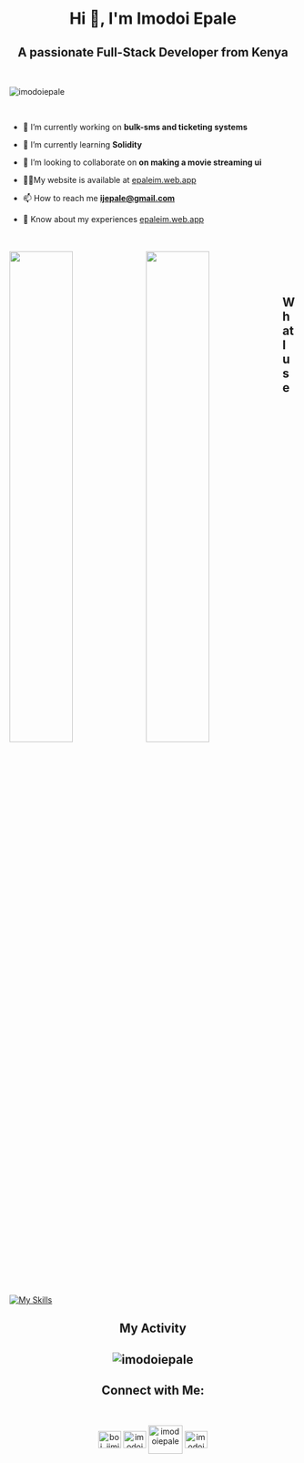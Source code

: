 
<h1 align="center">Hi 👋, I'm Imodoi Epale</h1>
<h2 align="center">A passionate Full-Stack Developer from Kenya</h2>


<br>
 
<p align="left"> <img src="https://komarev.com/ghpvc/?username=imodoiepale&label=Profile%20views&color=0e75b6&style=flat" alt="imodoiepale" /> </p>



<br>
 

 
- 🔭 I’m currently working on **bulk-sms and ticketing systems**

- 🌱 I’m currently learning **Solidity**

- 👯 I’m looking to collaborate on **on making a movie streaming ui**

- 👨‍💻My website is available at [epaleim.web.app](epaleim.web.app)

- 📫 How to reach me **ijepale@gmail.com**

- 📄 Know about my experiences [epaleim.web.app](epaleim.web.app)


<br>
 
<br>
 

<img align="left" width="47%" src="https://github-readme-stats.vercel.app/api?username=imodoiepale&show_icons=true&theme=radical"/>
<img align="left" width="47%" src="https://github-readme-stats.vercel.app/api/top-langs/?username=imodoiepale&layout=compact"/>

<br><br>

<h2>What I use</h2>


[![My Skills](https://skillicons.dev/icons?i=html,css,js,bootstrap,python,django,git,github,firebase,heroku,mysql,selenium,svg,vscode&perline=6)](https://skillicons.dev)


<h2 align="center"> My Activity<h2>

<p align="center"><img align="center" src="https://github-readme-streak-stats.herokuapp.com/?user=imodoiepale&" alt="imodoiepale" /></p>


<h2 align="center">Connect with Me:</h2>
 <br>
<p align="center">
<a href="https://twitter.com/boi_jimi" target="blank"><img align="center" src="https://raw.githubusercontent.com/rahuldkjain/github-profile-readme-generator/master/src/images/icons/Social/twitter.svg" alt="boi_jimi" height="30" width="40" /></a>
<a href="https://linkedin.com/in/imodoi epale" target="blank"><img align="center" src="https://raw.githubusercontent.com/rahuldkjain/github-profile-readme-generator/master/src/images/icons/Social/linked-in-alt.svg" alt="imodoi epale" height="30" width="40" /></a>
<a href="https://wa.link/dg3llo" target="blank"><img align="center" src="https://upload.wikimedia.org/wikipedia/commons/thumb/6/6b/WhatsApp.svg/2044px-WhatsApp.svg.png" alt="imodoiepale" height="50" width="60" /></a>
<a href="tel:+254 743 854 888" target="blank"><img align="center" src="https://uxwing.com/wp-content/themes/uxwing/download/communication-chat-call/phone-icon.png" alt="imodoiepale" height="30" width="40" /></a>
</p>


